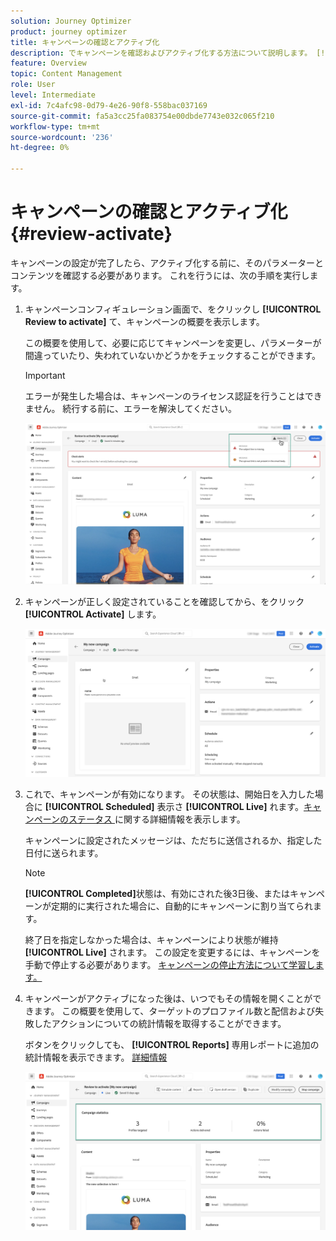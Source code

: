 ```yaml
---
solution: Journey Optimizer
product: journey optimizer
title: キャンペーンの確認とアクティブ化
description: でキャンペーンを確認およびアクティブ化する方法について説明します。 [!DNL Journey Optimizer]
feature: Overview
topic: Content Management
role: User
level: Intermediate
exl-id: 7c4afc98-0d79-4e26-90f8-558bac037169
source-git-commit: fa5a3cc25fa083754e00dbde7743e032c065f210
workflow-type: tm+mt
source-wordcount: '236'
ht-degree: 0%

---
```


# キャンペーンの確認とアクティブ化 {#review-activate}

キャンペーンの設定が完了したら、アクティブ化する前に、そのパラメーターとコンテンツを確認する必要があります。 これを行うには、次の手順を実行します。

1. キャンペーンコンフィギュレーション画面で、をクリックし **[!UICONTROL Review to activate]** て、キャンペーンの概要を表示します。

   この概要を使用して、必要に応じてキャンペーンを変更し、パラメーターが間違っていたり、失われていないかどうかをチェックすることができます。

   >[!IMPORTANT]
   >
   >エラーが発生した場合は、キャンペーンのライセンス認証を行うことはできません。 続行する前に、エラーを解決してください。

   ![](assets/create-campaign-alerts.png)

1. キャンペーンが正しく設定されていることを確認してから、をクリック **[!UICONTROL Activate]** します。

   ![](assets/create-campaign-review.png)

1. これで、キャンペーンが有効になります。 その状態は、開始日を入力した場合に **[!UICONTROL Scheduled]** 表示さ **[!UICONTROL Live]** れます。[キャンペーンのステータス ](get-started-with-campaigns.md#statuses) に関する詳細情報を表示します。

   キャンペーンに設定されたメッセージは、ただちに送信されるか、指定した日付に送られます。

   >[!NOTE]
   >
   >**[!UICONTROL Completed]**&#x200B;状態は、有効にされた後3日後、またはキャンペーンが定期的に実行された場合に、自動的にキャンペーンに割り当てられます。
   >
   >終了日を指定しなかった場合は、キャンペーンにより状態が維持 **[!UICONTROL Live]** されます。 この設定を変更するには、キャンペーンを手動で停止する必要があります。 [キャンペーンの停止方法について学習します。](modify-stop-campaign.md)

1. キャンペーンがアクティブになった後は、いつでもその情報を開くことができます。 この概要を使用して、ターゲットのプロファイル数と配信および失敗したアクションについての統計情報を取得することができます。

   ボタンをクリックしても、 **[!UICONTROL Reports]** 専用レポートに追加の統計情報を表示できます。 [詳細情報](../reports/campaign-global-report.md)

   ![](assets/create-campaign-summary.png)
